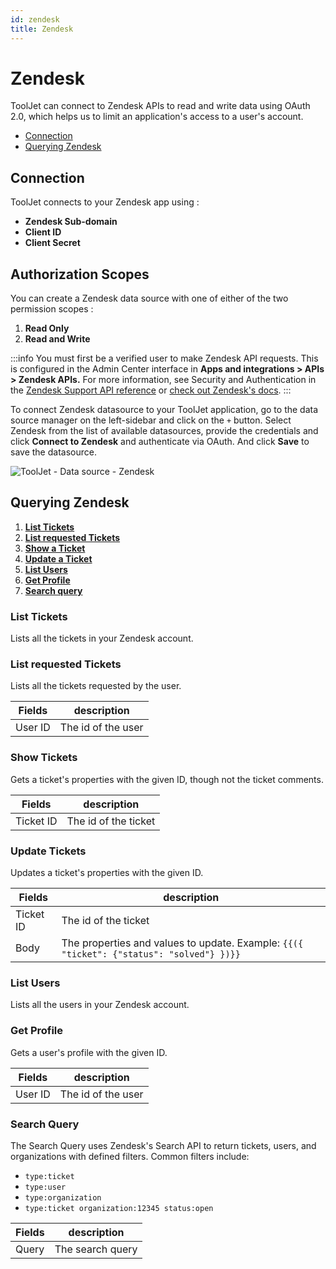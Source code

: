 ```yaml
---
id: zendesk
title: Zendesk
---
```


# Zendesk

ToolJet can connect to Zendesk APIs to read and write data using OAuth 2.0, which helps us to limit an application's access to a user's account.

  - [Connection](#connection)
  - [Querying Zendesk](#querying-zendesk)

## Connection 

ToolJet connects to your Zendesk app using :
- **Zendesk Sub-domain**
- **Client ID**
- **Client Secret**

## Authorization Scopes 

You can create a Zendesk data source with one of either of the two permission scopes :
  1. **Read Only**
  2. **Read and Write**




:::info
You must first be a verified user to make Zendesk API requests. This is configured in the Admin Center interface in **Apps and integrations > APIs > Zendesk APIs.** For more information, see Security and Authentication in the [Zendesk Support API reference](https://developer.zendesk.com/api-reference/ticketing/introduction/#security-and-authentication) or [check out Zendesk's docs](https://support.zendesk.com/hc/en-us/articles/4408845965210).
:::

To connect Zendesk datasource to your ToolJet application, go to the data source manager on the left-sidebar and click on the `+` button. Select Zendesk from the list of available datasources, provide the credentials and click **Connect to Zendesk** and authenticate via OAuth. And click **Save** to save the datasource.

<div style={{textAlign: 'center'}}>

![ToolJet - Data source - Zendesk](/img/datasource-reference/zendesk/zendesk-v2.gif)

</div>

## Querying Zendesk
1. **[List Tickets](/docs/data-sources/zendesk#list-tickets)**
2. **[List requested Tickets](/docs/data-sources/zendesk#list-requested-tickets)**
3. **[Show a Ticket](/docs/data-sources/zendesk#show-tickets)**
4. **[Update a Ticket](/docs/data-sources/zendesk#update-tickets)**
5. **[List Users](/docs/data-sources/zendesk#list-users)**
6. **[Get Profile](/docs/data-sources/zendesk#get-profile)**
7. **[Search query](/docs/data-sources/zendesk#search-query)**


### List Tickets
Lists all the tickets in your Zendesk account.

### List requested Tickets
Lists all the tickets requested by the user. 

| Fields      | description |
| ----------- | ----------- |
| User ID    | The id of the user  |

### Show Tickets
Gets a ticket's properties with the given ID, though not the ticket comments.

| Fields      | description |
| ----------- | ----------- |
| Ticket ID    | The id of the ticket  |

### Update Tickets
Updates a ticket's properties with the given ID.

| Fields      | description |
| ----------- | ----------- |
| Ticket ID    | The id of the ticket  |
| Body    | The properties and values to update. Example: `{{({ "ticket": {"status": "solved"} })}}` |

### List Users
Lists all the users in your Zendesk account.

### Get Profile
Gets a user's profile with the given ID.

| Fields      | description |
| ----------- | ----------- |
| User ID    | The id of the user  |

### Search Query
The Search Query uses Zendesk's Search API to return tickets, users, and organizations with defined filters.
Common filters include:
- `type:ticket`
- `type:user`
- `type:organization`
- `type:ticket organization:12345 status:open`

| Fields      | description |
| ----------- | ----------- |
| Query    | The search query  |
